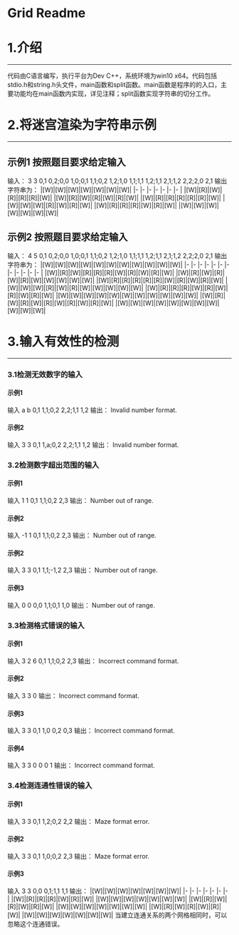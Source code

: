 # Grid Readme

# 1.介绍
------
代码由C语言编写，执行平台为Dev C++，系统环境为win10 x64。代码包括stdio.h和string.h头文件，main函数和split函数。main函数是程序的的入口，主要功能均在main函数内实现，详见注释；split函数实现字符串的切分工作。

# 2.将迷宫渲染为字符串示例
------

## 示例1 按照题目要求给定输入
输入：
3 3
0,1 0,2;0,0 1,0;0,1 1,1;0,2 1,2;1,0 1,1;1,1 1,2;1,1 2,1;1,2 2,2;2,0 2,1
输出字符串为：
|[W]|[W]|[W]|[W]|[W]|[W]|[W]|
|-  |-  |-  |-  |-  |-  |-  |
|[W]|[R]|[W]|[R]|[R]|[R]|[W]|
|[W]|[R]|[W]|[R]|[W]|[R]|[W]|
|[W]|[R]|[R]|[R]|[R]|[R]|[W]|
|[W]|[W]|[W]|[R]|[W]|[R]|[W]|
|[W]|[R]|[R]|[R]|[W]|[R]|[W]|
|[W]|[W]|[W]|[W]|[W]|[W]|[W]|

## 示例2 按照题目要求给定输入
输入：
4 5
0,1 0,2;0,0 1,0;0,1 1,1;0,2 1,2;1,0 1,1;1,1 1,2;1,1 2,1;1,2 2,2;2,0 2,1
输出字符串为：
|[W]|[W]|[W]|[W]|[W]|[W]|[W]|[W]|[W]|[W]|[W]|
|-  |-  |-  |-  |-  |-  |-  |-  |-  |-  |-  |-  |
|[W]|[R]|[W]|[R]|[R]|[R]|[W]|[R]|[W]|[R]|[W]|
|[W]|[R]|[W]|[R]|[W]|[R]|[W]|[W]|[W]|[W]|[W]|
|[W]|[R]|[R]|[R]|[R]|[R]|[W]|[R]|[W]|[R]|[W]|
|[W]|[W]|[W]|[R]|[W]|[R]|[W]|[W]|[W]|[W]|[W]|
|[W]|[R]|[R]|[R]|[W]|[R]|[W]|[R]|[W]|[R]|[W]|
|[W]|[W]|[W]|[W]|[W]|[W]|[W]|[W]|[W]|[W]|[W]|
|[W]|[R]|[W]|[R]|[W]|[R]|[W]|[R]|[W]|[R]|[W]|
|[W]|[W]|[W]|[W]|[W]|[W]|[W]|[W]|[W]|[W]|[W]|

# 3.输入有效性的检测
------
### 3.1检测无效数字的输入
#### 示例1
输入
a b
0,1 1,1;0,2 2,2;1,1 1,2
输出：
Invalid number format.

#### 示例2
输入
3 3
0,1 1,a;0,2 2,2;1,1 1,2
输出：
Invalid number format.

### 3.2检测数字超出范围的输入
#### 示例1
输入
1 1
0,1 1,1;0,2 2,3
输出：
Number out of range.

#### 示例2
输入
-1 1
0,1 1,1;0,2 2,3
输出：
Number out of range.

#### 示例2
输入
3 3
0,1 1,1;-1,2 2,3
输出：
Number out of range.

#### 示例3
输入
0 0
0,0 1,1;0,1 1,0
输出：
Number out of range.

### 3.3检测格式错误的输入
#### 示例1
输入
3 2 6
0,1 1,1;0,2 2,3
输出：
Incorrect command format.

#### 示例2
输入
3 3
0
输出：
Incorrect command format.

#### 示例3
输入
3 3
0,1 1,0 0,2 0,3
输出：
Incorrect command format.

#### 示例4
输入
3 3
0 0 0 1
输出：
Incorrect command format.

### 3.4检测连通性错误的输入
#### 示例1
输入
3 3
0,1 1,2;0,2 2,2
输出：
Maze format error.

#### 示例2
输入
3 3
0,1 1,0;0,2 2,3
输出：
Maze format error.

#### 示例3
输入
3 3
0,0 0,1;1,1 1,1
输出：
|[W]|[W]|[W]|[W]|[W]|[W]|[W]|
|-  |-  |-  |-  |-  |-  |-  |
|[W]|[R]|[R]|[R]|[W]|[R]|[W]|
|[W]|[W]|[W]|[W]|[W]|[W]|[W]|
|[W]|[R]|[W]|[R]|[W]|[R]|[W]|
|[W]|[W]|[W]|[W]|[W]|[W]|[W]|
|[W]|[R]|[W]|[R]|[W]|[R]|[W]|
|[W]|[W]|[W]|[W]|[W]|[W]|[W]|
当建立连通关系的两个网格相同时，可以忽略这个连通错误。

